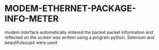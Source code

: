 # MODEM-ETHERNET-PACKAGE-INFO-METER
modem interface automatically entered the packet packet information and reflected on the screen was written using a program python. Selenium and beautifulsoup4 were used.
